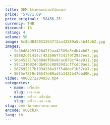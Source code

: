 ```yaml
---
title: OEM โต๊ะบาร์เคาน์เตอร์โต๊ะกาแฟ
price: '57871.69'
price_original: '58456.25'
currency: THB
discount: 1%
rating: 4
volume: 56
image: Sc8bd8429312647f2aa42589a5c4b44b6Z.jpg
images:
  - Sc8bd8429312647f2aa42589a5c4b44b6Z.jpg
  - S5862c91414cf42359677341f9f2937ee2.jpg
  - S6a452717e5b84df6be8cac879cf4ae91i.jpg
  - S9c1316824cd645bc80939d1cffcdc0ae2.jpg
  - S07692217b1934338a9ff540def1b37ca7.jpg
  - S6f5e78f9c16547e89ad4a3421b47ebd9K.jpg
video: 4000272204958.mp4
categories:
  - name: เครื่องมือ
    slug: เคร-องม
  - name: อะไหล่ เครื่องมือ
    slug: อะไหล-เคร-องม
slug: oem-โต-ะบาร-เคาน-เตอร
encode: oCQchJk
lang: th
---
```

  